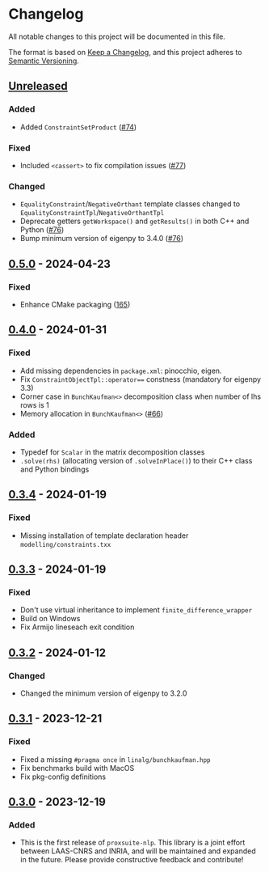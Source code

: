 # Changelog

All notable changes to this project will be documented in this file.

The format is based on [Keep a Changelog](https://keepachangelog.com/en/1.0.0/),
and this project adheres to [Semantic Versioning](https://semver.org/spec/v2.0.0.html).

## [Unreleased]

### Added

* Added `ConstraintSetProduct` ([#74](https://github.com/Simple-Robotics/proxsuite-nlp/pull/74))

### Fixed

* Included `<cassert>` to fix compilation issues ([#77](https://github.com/Simple-Robotics/proxsuite-nlp/pull/77))

### Changed

* `EqualityConstraint`/`NegativeOrthant` template classes changed to `EqualityConstraintTpl`/`NegativeOrthantTpl`
* Deprecate getters `getWorkspace()` and `getResults()` in both C++ and Python ([#76](https://github.com/Simple-Robotics/proxsuite-nlp/pull/76))
* Bump minimum version of eigenpy to 3.4.0 ([#76](https://github.com/Simple-Robotics/proxsuite-nlp/pull/76))

## [0.5.0] - 2024-04-23

### Fixed

* Enhance CMake packaging ([165](https://github.com/Simple-Robotics/proxsuite-nlp/pull/65))

## [0.4.0] - 2024-01-31

### Fixed

* Add missing dependencies in `package.xml`: pinocchio, eigen.
* Fix `ConstraintObjectTpl::operator==` constness (mandatory for eigenpy 3.3)
* Corner case in `BunchKaufman<>` decomposition class when number of lhs rows is 1
* Memory allocation in `BunchKaufman<>` ([#66](https://github.com/Simple-Robotics/proxsuite-nlp/pull/66))

### Added

* Typedef for `Scalar` in the matrix decomposition classes
* `.solve(rhs)` (allocating version of `.solveInPlace()`) to their C++ class and Python bindings

## [0.3.4] - 2024-01-19

### Fixed

* Missing installation of template declaration header `modelling/constraints.txx`

## [0.3.3] - 2024-01-19

### Fixed

* Don't use virtual inheritance to implement `finite_difference_wrapper`
* Build on Windows
* Fix Armijo lineseach exit condition

## [0.3.2] - 2024-01-12

### Changed

* Changed the minimum version of eigenpy to 3.2.0

## [0.3.1] - 2023-12-21

### Fixed

* Fixed a missing `#pragma once` in `linalg/bunchkaufman.hpp`
* Fix benchmarks build with MacOS
* Fix pkg-config definitions

## [0.3.0] - 2023-12-19

### Added

* This is the first release of `proxsuite-nlp`. This library is a joint effort between LAAS-CNRS and INRIA, and will be maintained and expanded in the future. Please provide constructive feedback and contribute!

[Unreleased]: https://github.com/Simple-Robotics/proxsuite-nlp/compare/v0.5.0...HEAD
[0.5.0]: https://github.com/Simple-Robotics/proxsuite-nlp/compare/v0.4.0...v0.5.0
[0.4.0]: https://github.com/Simple-Robotics/proxsuite-nlp/compare/v0.3.4...v0.4.0
[0.3.4]: https://github.com/Simple-Robotics/proxsuite-nlp/compare/v0.3.3...v0.3.4
[0.3.3]: https://github.com/Simple-Robotics/proxsuite-nlp/compare/v0.3.2...v0.3.3
[0.3.2]: https://github.com/Simple-Robotics/proxsuite-nlp/compare/v0.3.1...v0.3.2
[0.3.1]: https://github.com/Simple-Robotics/proxsuite-nlp/compare/v0.3.0...v0.3.1
[0.3.0]: https://github.com/Simple-Robotics/proxsuite-nlp/releases/tag/v0.3.0

